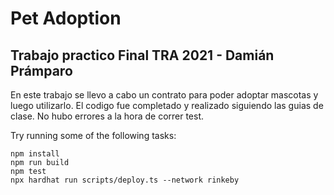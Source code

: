 # Pet Adoption

## Trabajo practico Final TRA 2021 - Damián Prámparo
En este trabajo se llevo a cabo un contrato para poder adoptar mascotas y luego utilizarlo.
El codigo fue completado y realizado siguiendo las guias de clase.
No hubo errores a la hora de correr test.

Try running some of the following tasks:

```shell
npm install
npm run build
npm test
npx hardhat run scripts/deploy.ts --network rinkeby
```
